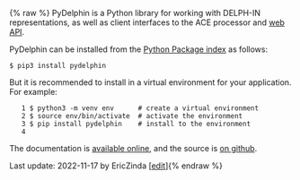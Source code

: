 {% raw %}
PyDelphin is a Python library for working with DELPH-IN representations,
as well as client interfaces to the ACE processor and [web
API]().

PyDelphin can be installed from the [Python Package
index](https://pypi.org/project/PyDelphin/) as follows:

    $ pip3 install pydelphin

But it is recommended to install in a virtual environment for your
application. For example:

```
   1 $ python3 -m venv env      # create a virtual environment
   2 $ source env/bin/activate  # activate the environment
   3 $ pip install pydelphin    # install to the environment
   4 
```
The documentation is [available online](https://pydelphin.readthedocs.io/en/latest/), and the source is [on github](/pydelphin).

Last update: 2022-11-17 by EricZinda [[edit](https://github.com/delph-in/docs/wiki/PyDelphinTop/_edit)]{% endraw %}